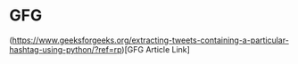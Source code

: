 # GFG
(https://www.geeksforgeeks.org/extracting-tweets-containing-a-particular-hashtag-using-python/?ref=rp)[GFG Article Link]